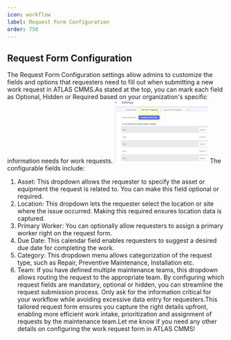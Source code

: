```yaml
---
icon: workflow
label: Request Form Configuration
order: 750
---
```


## Request Form Configuration
The Request Form Configuration settings allow admins to customize the fields and options that requesters need to fill out when submitting a new work request in ATLAS CMMS.As stated at the top, you can mark each field as Optional, Hidden or Required based on your organization's specific information needs for work requests.
![Request form settings](../static/img/settings-wo-completion.png)
The configurable fields include:
1.	Asset: This dropdown allows the requester to specify the asset or equipment the request is related to. You can make this field optional or required.
2.	Location: This dropdown lets the requester select the location or site where the issue occurred. Making this required ensures location data is captured.
3.	Primary Worker: You can optionally allow requesters to assign a primary worker right on the request form.
4.	Due Date: This calendar field enables requesters to suggest a desired due date for completing the work.
5.	Category: This dropdown menu allows categorization of the request type, such as Repair, Preventive Maintenance, Installation etc.
6.	Team: If you have defined multiple maintenance teams, this dropdown allows routing the request to the appropriate team.
By configuring which request fields are mandatory, optional or hidden, you can streamline the request submission process. Only ask for the information critical for your workflow while avoiding excessive data entry for requesters.This tailored request form ensures you capture the right details upfront, enabling more efficient work intake, prioritization and assignment of requests by the maintenance team.Let me know if you need any other details on configuring the work request form in ATLAS CMMS!